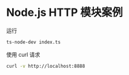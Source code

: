# Node.js HTTP 模块案例

运行

```sh
ts-node-dev index.ts
```

使用 curl 请求

```sh
curl -v http://localhost:8888
```

